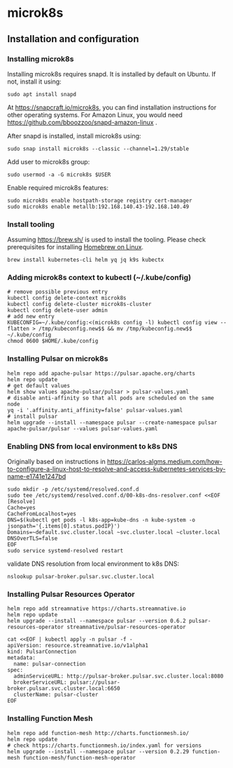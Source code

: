 # microk8s

## Installation and configuration

### Installing microk8s

Installing microk8s requires snapd. It is installed by default on Ubuntu. If not, install it using:

```shell
sudo apt install snapd
```

At https://snapcraft.io/microk8s, you can find installation instructions for other operating systems.
For Amazon Linux, you would need https://github.com/bboozzoo/snapd-amazon-linux .

After snapd is installed, install microk8s using:

```shell
sudo snap install microk8s --classic --channel=1.29/stable
```

Add user to microk8s group:

```shell
sudo usermod -a -G microk8s $USER
```

Enable required microk8s features:

```shell
sudo microk8s enable hostpath-storage registry cert-manager
sudo microk8s enable metallb:192.168.140.43-192.168.140.49
```

### Install tooling

Assuming https://brew.sh/ is used to install the tooling. Please check prerequisites for installing [Homebrew on Linux](https://docs.brew.sh/Homebrew-on-Linux#requirements).

```shell
brew install kubernetes-cli helm yq jq k9s kubectx
```

### Adding microk8s context to kubectl (~/.kube/config)

```shell
# remove possible previous entry
kubectl config delete-context microk8s
kubectl config delete-cluster microk8s-cluster
kubectl config delete-user admin
# add new entry
KUBECONFIG=~/.kube/config:<(microk8s config -l) kubectl config view --flatten > /tmp/kubeconfig.new$$ && mv /tmp/kubeconfig.new$$ ~/.kube/config
chmod 0600 $HOME/.kube/config
```

### Installing Pulsar on microk8s

```shell
helm repo add apache-pulsar https://pulsar.apache.org/charts
helm repo update
# get default values
helm show values apache-pulsar/pulsar > pulsar-values.yaml
# disable anti-affinity so that all pods are scheduled on the same node
yq -i '.affinity.anti_affinity=false' pulsar-values.yaml
# install pulsar
helm upgrade --install --namespace pulsar --create-namespace pulsar apache-pulsar/pulsar --values pulsar-values.yaml
```

### Enabling DNS from local environment to k8s DNS

Originally based on instructions in
https://carlos-algms.medium.com/how-to-configure-a-linux-host-to-resolve-and-access-kubernetes-services-by-name-e1741e1247bd

```shell
sudo mkdir -p /etc/systemd/resolved.conf.d
sudo tee /etc/systemd/resolved.conf.d/00-k8s-dns-resolver.conf <<EOF
[Resolve]
Cache=yes
CacheFromLocalhost=yes
DNS=$(kubectl get pods -l k8s-app=kube-dns -n kube-system -o jsonpath='{.items[0].status.podIP}')
Domains=~default.svc.cluster.local ~svc.cluster.local ~cluster.local
DNSOverTLS=false
EOF
sudo service systemd-resolved restart
```

validate DNS resolution from local environment to k8s DNS:

```shell
nslookup pulsar-broker.pulsar.svc.cluster.local
```

### Installing Pulsar Resources Operator

```shell
helm repo add streamnative https://charts.streamnative.io
helm repo update
helm upgrade --install --namespace pulsar --version 0.6.2 pulsar-resources-operator streamnative/pulsar-resources-operator
```

```shell
cat <<EOF | kubectl apply -n pulsar -f -
apiVersion: resource.streamnative.io/v1alpha1
kind: PulsarConnection
metadata:
  name: pulsar-connection
spec:
  adminServiceURL: http://pulsar-broker.pulsar.svc.cluster.local:8080
  brokerServiceURL: pulsar://pulsar-broker.pulsar.svc.cluster.local:6650
  clusterName: pulsar-cluster
EOF
```

### Installing Function Mesh

```shell
helm repo add function-mesh http://charts.functionmesh.io/
helm repo update
# check https://charts.functionmesh.io/index.yaml for versions
helm upgrade --install --namespace pulsar --version 0.2.29 function-mesh function-mesh/function-mesh-operator
```